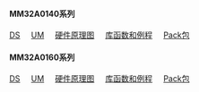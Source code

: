 #### MM32A0140系列
[DS](./UM_DS/DS_MM32A0140_SC.pdf)&nbsp;&nbsp;&nbsp;&nbsp;
[UM](./UM_DS/UM_MM32A0140_SC.pdf)&nbsp;&nbsp;&nbsp;&nbsp;
[硬件原理图](./SCH_PCB/Mini-A0144_SCH.pdf)&nbsp;&nbsp;&nbsp;&nbsp;
[库函数和例程](./FirmwareLibrary/LibSamples_MM32A0140_V0.10.4_20231103.zip)&nbsp;&nbsp;&nbsp;&nbsp;
[Pack包](./Packs/MindMotion.MM32A0140_DFP.1.1.0.pack)&nbsp;&nbsp;&nbsp;&nbsp;

#### MM32A0160系列
[DS](./UM_DS/DS_MM32A0160_SC.pdf)&nbsp;&nbsp;&nbsp;&nbsp;
[UM](./UM_DS/UM_MM32A0160_SC.pdf)&nbsp;&nbsp;&nbsp;&nbsp;
[硬件原理图]()&nbsp;&nbsp;&nbsp;&nbsp;
[库函数和例程]()&nbsp;&nbsp;&nbsp;&nbsp;
[Pack包]()&nbsp;&nbsp;&nbsp;&nbsp;